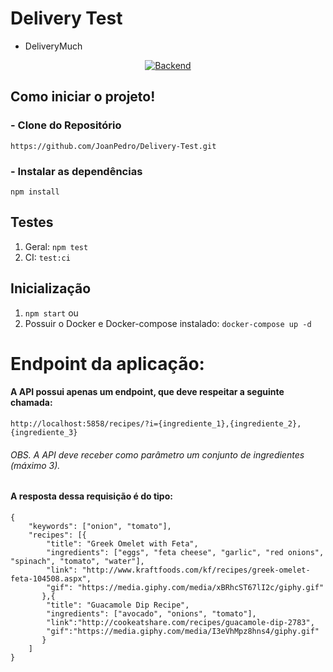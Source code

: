 # Delivery Test
- DeliveryMuch
<p align="center">
    <a href="https://github.com/JoanPedro/Delivery-Test//tree/master"> 
      <img alt="Backend" src="https://img.shields.io/badge/Backend-Finalizado-success">
    </a>
</p>

## Como iniciar o projeto!

### - Clone do Repositório
```https://github.com/JoanPedro/Delivery-Test.git```
### - Instalar as dependências
```npm install```
## Testes
1. Geral: ```npm test```
2. CI: ```test:ci```
## Inicialização
1. ```npm start```
   ou
2. Possuir o Docker e Docker-compose instalado:
```docker-compose up -d```
# Endpoint da aplicação:
#### A API possui apenas um endpoint, que deve respeitar a seguinte chamada:

```http://localhost:5858/recipes/?i={ingrediente_1},{ingrediente_2},{ingrediente_3}```
###### OBS. A API deve receber como parâmetro um conjunto de ingredientes (máximo 3).
#### A resposta dessa requisição é do tipo:
```
{
	"keywords": ["onion", "tomato"],
	"recipes": [{
		"title": "Greek Omelet with Feta",
		"ingredients": ["eggs", "feta cheese", "garlic", "red onions", "spinach", "tomato", "water"],
		"link": "http://www.kraftfoods.com/kf/recipes/greek-omelet-feta-104508.aspx",
		"gif": "https://media.giphy.com/media/xBRhcST67lI2c/giphy.gif"
	   },{
		"title": "Guacamole Dip Recipe",
		"ingredients": ["avocado", "onions", "tomato"],
		"link":"http://cookeatshare.com/recipes/guacamole-dip-2783",
		"gif":"https://media.giphy.com/media/I3eVhMpz8hns4/giphy.gif"
	   }
	]
}
```
